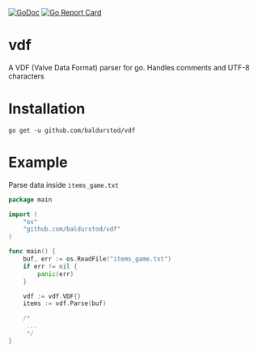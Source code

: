[![GoDoc](https://godoc.org/github.com/baldurstod/vdf?status.png)](http://godoc.org/github.com/baldurstod/vdf)
[![Go Report Card](https://goreportcard.com/badge/github.com/baldurstod/vdf)](https://goreportcard.com/badge/github.com/baldurstod/vdf)

# vdf
A VDF (Valve Data Format) parser for go. Handles comments and UTF-8 characters

# Installation

```
go get -u github.com/baldurstod/vdf
```

# Example

Parse data inside `items_game.txt`

```go
package main

import (
	"os"
	"github.com/baldurstod/vdf"
)

func main() {
	buf, err := os.ReadFile("items_game.txt")
	if err != nil {
		panic(err)
	}

	vdf := vdf.VDF{}
	items := vdf.Parse(buf)

	/*
	 ...
	 */
}
```
